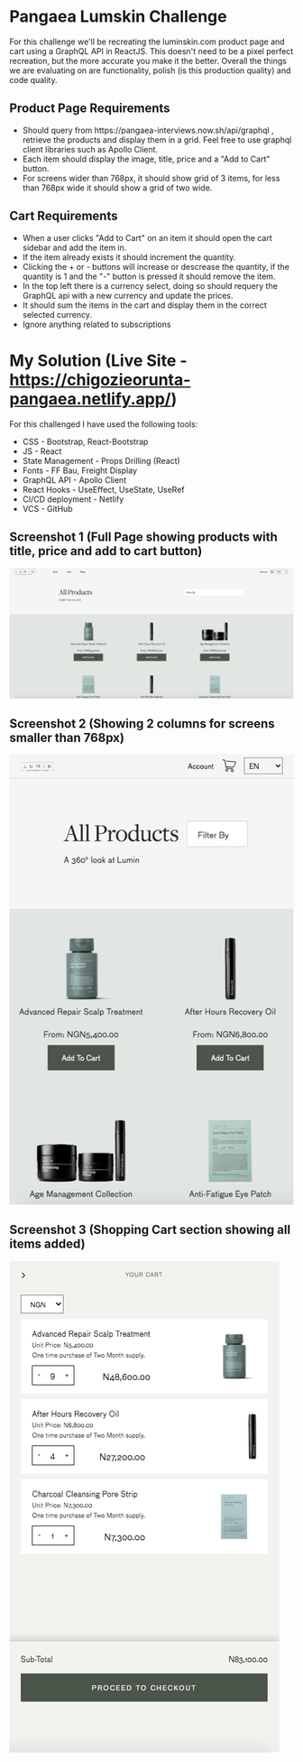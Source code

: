 # Pangaea Lumskin Challenge

For this challenge we'll be recreating the luminskin.com product page and cart using a GraphQL API in ReactJS. This doesn't need to be a pixel perfect recreation, but the more accurate you make it the better. Overall the things we are evaluating on are functionality, polish (is this production quality) and code quality.

## Product Page Requirements

<ul>
  <li>Should query from https://pangaea-interviews.now.sh/api/graphql , retrieve the products and display them in a grid. Feel free to use graphql client libraries such as Apollo Client.</li>
  <li>Each item should display the image, title, price and a "Add to Cart" button.</li>
  <li>For screens wider than 768px, it should show grid of 3 items, for less than 768px wide it should show a grid of two wide.</li>
</ul>

## Cart Requirements

<ul>
  <li>When a user clicks "Add to Cart" on an item it should open the cart sidebar and add the item in.</li>
  <li>If the item already exists it should increment the quantity.</li>
  <li>Clicking the + or - buttons will increase or descrease the quantity, if the quantity is 1 and the "-" button is pressed it should remove the item.</li>
  <li>In the top left there is a currency select, doing so should requery the GraphQL api with a new currency and update the prices.</li>
  <li>It should sum the items in the cart and display them in the correct selected currency.</li>
  <li>Ignore anything related to subscriptions</li>
</ul>

# My Solution (Live Site - https://chigozieorunta-pangaea.netlify.app/)

For this challenged I have used the following tools:

<ul>
  <li>CSS - Bootstrap, React-Bootstrap</li>
  <li>JS - React</li>
  <li>State Management - Props Drilling (React)</li>
  <li>Fonts - FF Bau, Freight Display</li>
  <li>GraphQL API - Apollo Client</li>
  <li>React Hooks - UseEffect, UseState, UseRef
  <li>CI/CD deployment - Netlify</li>
  <li>VCS - GitHub</li>
</ul>

## Screenshot 1 (Full Page showing products with title, price and add to cart button)

<img src="./src/images/screenshot1.png">

## Screenshot 2 (Showing 2 columns for screens smaller than 768px)

<img src="./src/images/screenshot2.png">

## Screenshot 3 (Shopping Cart section showing all items added)

<img src="./src/images/screenshot3.png">
